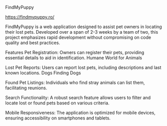 FindMyPuppy

https://findmypuppy.ro/

FindMyPuppy is a web application designed to assist pet owners in locating their lost pets. Developed over a span of 2-3 weeks by a team of two, this project emphasizes rapid development without compromising on code quality and best practices.

Features
Pet Registration: Owners can register their pets, providing essential details to aid in identification.​
Humane World for Animals

Lost Pet Reports: Users can report lost pets, including descriptions and last known locations.​
Dogs Finding Dogs

Found Pet Listings: Individuals who find stray animals can list them, facilitating reunions.​

Search Functionality: A robust search feature allows users to filter and locate lost or found pets based on various criteria.​

Mobile Responsiveness: The application is optimized for mobile devices, ensuring accessibility on smartphones and tablets.
